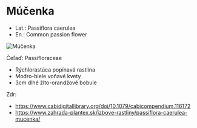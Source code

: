 # Múčenka
- Lat.: Passiflora caerulea
- En.: Common passion flower

![Múčenka](./ "Múčenka")

Čeľaď: Passifloraceae

- Rýchlorastúca popínavá rastlina
- Modro-biele voňavé kvety
- 3cm dlhé žlto-orandžové bobule

Zdr:
- https://www.cabidigitallibrary.org/doi/10.1079/cabicompendium.116172
- https://www.zahrada-plantex.sk/izbove-rastliny/passiflora-caerulea-mucenka/